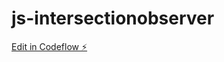 # js-intersectionobserver

[Edit in Codeflow ⚡️](https://stackblitz.com/~/github.com/sanchitmirg-work/js-intersectionobserver)
